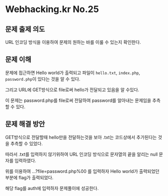 # Webhacking.kr No.25

## 문제 출제 의도
URL 인코딩 방식을 이용하여 문제의 원하는 바를 이룰 수 있는지 확인한다.

## 문제 이해
문제에 접근하면 Hello world가 출력되고 파일이 `hello.txt`, `index.php`, `password.php`이 있다는 것을 알 수 있다.

그리고 URL에 GET방식으로 file로써 hello가 전달되고 있음을 알 수있다.

이 문제는 password.php를 file로써 전달하여 password를 알아내는 문제임을 추측할 수 있다.

## 문제 해결 방안
GET방식으로 전달할때 hello만을 전달하는것을 보아 .txt는 코드상에서 추가된다는 것을 추측할 수 있었다.

따라서 .txt를 입력하지 않기위하여 URL 인코딩 방식으로 문자열의 끝을 알리는 null 문자를 입력하였다.

위를 이용하여 …?file=password.php%00 를 입력하자 Hello world가 출력되었던 부분에 flag가 출력되었다.

해당 flag를 auth에 입력하자 문제풀이에 성공한다.